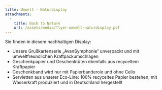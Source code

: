 ```yaml
---
title: Umwelt - Naturdisplay
attachments:
  -
    title: Back to Nature
    url: /assets/media/flyer-umwelt-naturdisplay.pdf
---
```

Sie finden in diesem nachhaltigen Display:

- Unsere Grußkartenserie „AvanSymphonie“ unverpackt und mit umweltfreundlichen Kraftpackumschlägen
- Geschenkpapier und Geschenktüten ebenfalls aus recyceltem Kraftpapier
- Geschenkband wird nur mit Papierbanderole und ohne Cello
- Servietten aus unserer Eco-Line: 100% recyceltes Papier bestehen, mit Wasserkraft produziert und in Deutschland hergestellt
